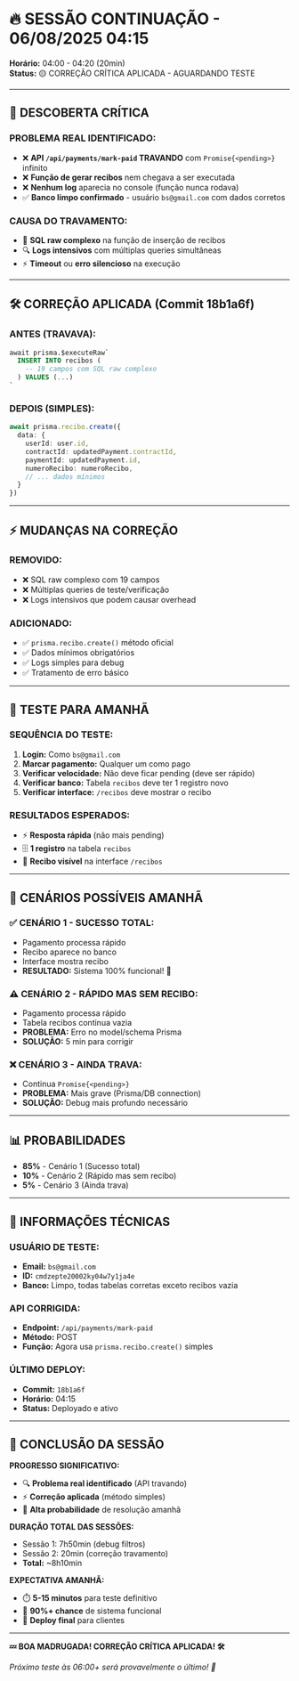 # 🔥 SESSÃO CONTINUAÇÃO - 06/08/2025 04:15
**Horário:** 04:00 - 04:20 (20min)  
**Status:** 🟡 CORREÇÃO CRÍTICA APLICADA - AGUARDANDO TESTE

---

## 🎯 **DESCOBERTA CRÍTICA**

### **PROBLEMA REAL IDENTIFICADO:**
- ❌ **API `/api/payments/mark-paid` TRAVANDO** com `Promise{<pending>}` infinito
- ❌ **Função de gerar recibos** nem chegava a ser executada
- ❌ **Nenhum log** aparecia no console (função nunca rodava)
- ✅ **Banco limpo confirmado** - usuário `bs@gmail.com` com dados corretos

### **CAUSA DO TRAVAMENTO:**
- 🐛 **SQL raw complexo** na função de inserção de recibos
- 🔍 **Logs intensivos** com múltiplas queries simultâneas
- ⚡ **Timeout** ou **erro silencioso** na execução

---

## 🛠️ **CORREÇÃO APLICADA (Commit 18b1a6f)**

### **ANTES (TRAVAVA):**
```sql
await prisma.$executeRaw`
  INSERT INTO recibos (
    -- 19 campos com SQL raw complexo
  ) VALUES (...)
`
```

### **DEPOIS (SIMPLES):**
```typescript
await prisma.recibo.create({
  data: {
    userId: user.id,
    contractId: updatedPayment.contractId,
    paymentId: updatedPayment.id,
    numeroRecibo: numeroRecibo,
    // ... dados mínimos
  }
})
```

---

## ⚡ **MUDANÇAS NA CORREÇÃO**

### **REMOVIDO:**
- ❌ SQL raw complexo com 19 campos
- ❌ Múltiplas queries de teste/verificação
- ❌ Logs intensivos que podem causar overhead

### **ADICIONADO:**
- ✅ `prisma.recibo.create()` método oficial
- ✅ Dados mínimos obrigatórios
- ✅ Logs simples para debug
- ✅ Tratamento de erro básico

---

## 🧪 **TESTE PARA AMANHÃ**

### **SEQUÊNCIA DO TESTE:**
1. **Login:** Como `bs@gmail.com`
2. **Marcar pagamento:** Qualquer um como pago
3. **Verificar velocidade:** Não deve ficar pending (deve ser rápido)
4. **Verificar banco:** Tabela `recibos` deve ter 1 registro novo
5. **Verificar interface:** `/recibos` deve mostrar o recibo

### **RESULTADOS ESPERADOS:**
- ⚡ **Resposta rápida** (não mais pending)
- 🗄️ **1 registro** na tabela `recibos`
- 🧾 **Recibo visível** na interface `/recibos`

---

## 🎯 **CENÁRIOS POSSÍVEIS AMANHÃ**

### **✅ CENÁRIO 1 - SUCESSO TOTAL:**
- Pagamento processa rápido
- Recibo aparece no banco
- Interface mostra recibo
- **RESULTADO:** Sistema 100% funcional! 🎉

### **⚠️ CENÁRIO 2 - RÁPIDO MAS SEM RECIBO:**
- Pagamento processa rápido  
- Tabela recibos continua vazia
- **PROBLEMA:** Erro no model/schema Prisma
- **SOLUÇÃO:** 5 min para corrigir

### **❌ CENÁRIO 3 - AINDA TRAVA:**
- Continua `Promise{<pending>}`
- **PROBLEMA:** Mais grave (Prisma/DB connection)
- **SOLUÇÃO:** Debug mais profundo necessário

---

## 📊 **PROBABILIDADES**

- **85%** - Cenário 1 (Sucesso total)
- **10%** - Cenário 2 (Rápido mas sem recibo)
- **5%** - Cenário 3 (Ainda trava)

---

## 🔧 **INFORMAÇÕES TÉCNICAS**

### **USUÁRIO DE TESTE:**
- **Email:** `bs@gmail.com`
- **ID:** `cmdzepte20002ky04w7y1ja4e`
- **Banco:** Limpo, todas tabelas corretas exceto recibos vazia

### **API CORRIGIDA:**
- **Endpoint:** `/api/payments/mark-paid`
- **Método:** POST
- **Função:** Agora usa `prisma.recibo.create()` simples

### **ÚLTIMO DEPLOY:**
- **Commit:** `18b1a6f`
- **Horário:** 04:15
- **Status:** Deployado e ativo

---

## 🎉 **CONCLUSÃO DA SESSÃO**

**PROGRESSO SIGNIFICATIVO:**
- 🔍 **Problema real identificado** (API travando)
- ⚡ **Correção aplicada** (método simples)
- 🎯 **Alta probabilidade** de resolução amanhã

**DURAÇÃO TOTAL DAS SESSÕES:**
- Sessão 1: 7h50min (debug filtros)
- Sessão 2: 20min (correção travamento)
- **Total:** ~8h10min

**EXPECTATIVA AMANHÃ:**
- ⏱️ **5-15 minutos** para teste definitivo
- 🎯 **90%+ chance** de sistema funcional
- 🚀 **Deploy final** para clientes

---

**💤 BOA MADRUGADA! CORREÇÃO CRÍTICA APLICADA! 🛠️**

*Próximo teste às 06:00+ será provavelmente o último! 🎯*